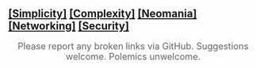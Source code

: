 ## [[Simplicity]](simplicity.md) [[Complexity]](complexity.md) [[Neomania]](neomania.md) [[Networking]](networking.md) [[Security]](security.md)

<div style="text-align:center; color:#666666; font-size:18px">Please report any broken links via GitHub. Suggestions welcome. Polemics unwelcome.</div>
